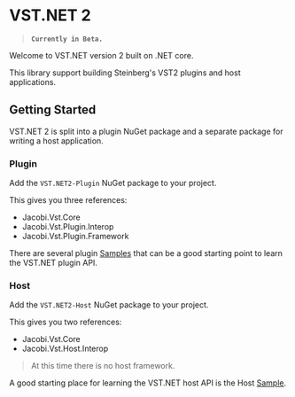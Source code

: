 # VST.NET 2

> **`Currently in Beta.`**

Welcome to VST.NET version 2 built on .NET core.

This library support building Steinberg's VST2 plugins and host applications.

## Getting Started

VST.NET 2 is split into a plugin NuGet package and a separate package for writing a host application.

### Plugin

Add the `VST.NET2-Plugin` NuGet package to your project.

This gives you three references:

- Jacobi.Vst.Core
- Jacobi.Vst.Plugin.Interop
- Jacobi.Vst.Plugin.Framework

There are several plugin [Samples](https://github.com/obiwanjacobi/vst.net/tree/master/Source/Samples) that can be a good starting point to learn the VST.NET plugin API.

### Host

Add the `VST.NET2-Host` NuGet package to your project.

This gives you two references:

- Jacobi.Vst.Core
- Jacobi.Vst.Host.Interop

> At this time there is no host framework.

A good starting place for learning the VST.NET host API is the Host [Sample](https://github.com/obiwanjacobi/vst.net/tree/master/Source/Samples).
